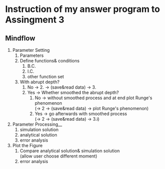 # Instruction of my answer program to Assingment 3

## Mindflow
1. Parameter Setting
   1. Parameters
   2. Define functions& conditions
      1. B.C.
      2. I.C.
      3. other function set
   3. With abrupt depth?
      1. No $\rightarrow$ 2. $\rightarrow$ (save&read data) $\rightarrow$ 3.
      4. Yes $\rightarrow$ Whether smoothed the abrupt depth?
         1. No $\rightarrow$ without smoothed process and at end plot Runge's phenomenon<br/> ($\rightarrow$ 2 $\rightarrow$ (save&read data) $\rightarrow$ plot Runge's phenomenon) 
         2. Yes $\rightarrow$ go afterwards with smoothed process<br/> 
($\rightarrow$ 2 $\rightarrow$ (save&read data) $\rightarrow$ 3.i) 
2. Parameter Processing__
   1. simulation solution
   2. analytical solution
   3. error analysis
3. Plot the Figure 
   1. Compare analytical solution& simulation solution<br/>(allow user choose different moment)
   2. error analysis

